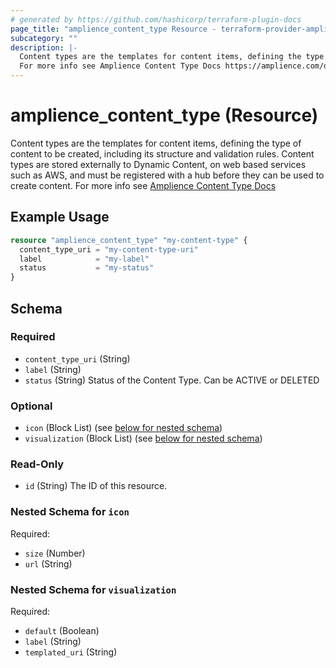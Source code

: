 ```yaml
---
# generated by https://github.com/hashicorp/terraform-plugin-docs
page_title: "amplience_content_type Resource - terraform-provider-amplience"
subcategory: ""
description: |-
  Content types are the templates for content items, defining the type of content to be created, including its structure and validation rules. Content types are stored externally to Dynamic Content, on web based services such as AWS, and must be registered with a hub before they can be used to create content.
  For more info see Amplience Content Type Docs https://amplience.com/docs/integration/workingwithcontenttypes.html
---
```


# amplience_content_type (Resource)

Content types are the templates for content items, defining the type of content to be created, including its structure and validation rules. Content types are stored externally to Dynamic Content, on web based services such as AWS, and must be registered with a hub before they can be used to create content.
For more info see [Amplience Content Type Docs](https://amplience.com/docs/integration/workingwithcontenttypes.html)

## Example Usage

```terraform
resource "amplience_content_type" "my-content-type" {
  content_type_uri = "my-content-type-uri"
  label            = "my-label"
  status           = "my-status"
}
```

<!-- schema generated by tfplugindocs -->
## Schema

### Required

- `content_type_uri` (String)
- `label` (String)
- `status` (String) Status of the Content Type. Can be ACTIVE or DELETED

### Optional

- `icon` (Block List) (see [below for nested schema](#nestedblock--icon))
- `visualization` (Block List) (see [below for nested schema](#nestedblock--visualization))

### Read-Only

- `id` (String) The ID of this resource.

<a id="nestedblock--icon"></a>
### Nested Schema for `icon`

Required:

- `size` (Number)
- `url` (String)


<a id="nestedblock--visualization"></a>
### Nested Schema for `visualization`

Required:

- `default` (Boolean)
- `label` (String)
- `templated_uri` (String)
